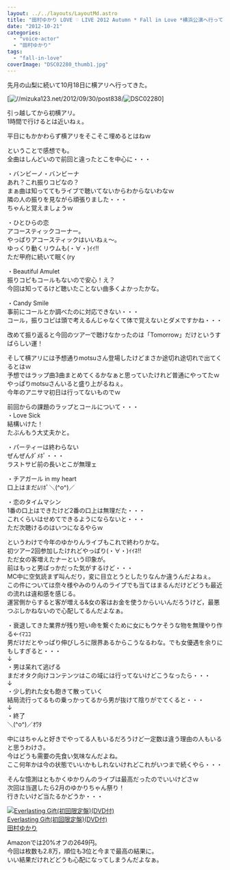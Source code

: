 ```yaml
---
layout: ../../layouts/LayoutMd.astro
title: "田村ゆかり LOVE ♡ LIVE 2012 Autumn * Fall in Love *横浜公演へ行ってきた"
date: "2012-10-21"
categories: 
  - "voice-actor"
  - "田村ゆかり"
tags: 
  - "fall-in-love"
coverImage: "DSC02280_thumb1.jpg"
---
```


先月の山梨に続いて10月18日に横アリへ行ってきた。

[![//mizuka123.net/2012/09/30/post838/](/archive/images/DSC02280.jpg "田村ゆかり LOVE ♡ LIVE 2012 Autumn * Fall in Love * 山梨公演へ行ってきた(感想編) » みずかるちゃー | みずかるちゃー")![DSC02280](/archive/images/DSC02280_thumb.jpg "DSC02280")]

引っ越してから初横アリ。  
1時間で行けるとは近いねぇ。

平日にもかかわらず横アリをそこそこ埋めるとはねｗ

ということで感想でも。  
全曲はしんどいので前回と違ったとこを中心に・・・

・バンビーノ・バンビーナ  
あれ？これ振りコピなの？  
まぁ曲は知っててもライブで聴いてないからわからないわなｗ  
隣の人の振りを見ながら頑張りました・・・  
ちゃんと覚えましょうｗ

・ひとひらの恋  
アコースティックコーナー。  
やっぱりアコースティックはいいねぇ～。  
ゆっくり動くリウムも(・∀・)ｲｲ!!  
ただ甲府に続いて眠く(ry

・Beautiful Amulet  
振りコピもコールもないので安心！え？  
今回は知ってるけど聴いたことない曲多くよかったかな。

・Candy Smile  
事前にコールとか調べたのに対応できない・・・  
コール，振りコピは頭で考えるんじゃなくて体で覚えないとダメですかね・・・

改めて振り返ると今回のツアーで聴けなかったのは「Tomorrow」だけというすばらしい運！

そして横アリには予想通りmotsuさん登場したけどまさか途切れ途切れで出てくるとはｗ  
予想ではラップ曲3曲まとめてくるかなぁと思っていたけれど普通にやってたｗ  
やっぱりmotsuさんいると盛り上がるねぇ。  
今年のアニサマ初日は行ってないものでｗ

前回からの課題のラップとコールについて・・・  
・Love Sick  
結構いけた！  
たぶんもう大丈夫かと。

・パーティーは終わらない  
ぜんぜんﾀﾞﾒﾎﾟ・・・  
ラストサビ前の長いとこが無理ェ

・チアガール in my heart  
口上はまだﾑﾘﾎﾟ＼(^o^)／

・恋のタイムマシン  
1番の口上はできたけど2番の口上は無理だた・・・  
これくらいはせめてできるようにならないと・・・  
ただ次聴けるのはいつになるやらｗ

というわけで今年のゆかりんライブもこれで終わりかな。  
初ツアー2回参加したけれどやっぱり(・∀・)ｲｲﾈ!!  
ただ女の客増えたナーという印象が。  
前はもっと男ばっかだった気がするけど・・・  
MC中に空気読まず叫んだり，変に目立とうとしたりなんか違うんだよねぇ。  
この件については奈々様やみのりんのライブでも当てはまるんだけどどうも最近の流れは違和感を感じる。  
運営側からすると客が増える&女の客はお金を使うからいいんだろうけど，最悪つぶしかねないので心配してるんだよなぁ。

・衰退してきた業界が残り短い命を繋ぐために女にもウケそうな物を無理やり作る←ｲﾏｺｺ  
男だけだとやっぱり伸びしろに限界あるからこうなるわな。でも女優遇を余りにもしすぎると・・・  
↓  
・男は呆れて逃げる  
まだオタク向けコンテンツはこの域には行ってないけどこうなったら・・・  
↓  
・少し釣れた女も飽きて散っていく  
結局流行ってるもの乗っかってるから男が抜けて陰りがでてくると・・・  
↓  
・終了  
＼(^o^)／ｵﾜﾀ

中にはちゃんと好きでやってる人もいるだろうけど一定数は違う理由の人もいると思うわけさ。  
今はどうも需要の先食い気味なんだよね。  
ここ何年かは今の状態でいいかもしれないけれどこれがいつまで続くやら・・・

そんな憶測はともかくゆかりんのライブは最高だったのでいいけどさｗ  
次回は当選したら2月のゆかりちゃん祭り！  
行きたいけど当たるかどうか・・・

[![Everlasting Gift(初回限定盤)(DVD付)](/archive/images/51mHRxvP-dL._SL160_.jpg)  
Everlasting Gift(初回限定盤)(DVD付)  
田村ゆかり](https://www.amazon.co.jp/exec/obidos/ASIN/B008NCZE1C/mizuka123-22/ref=nosim)

Amazonでは20%オフの2649円。  
今回は枚数も2.8万，順位も3位と今まで最高の結果に。  
いい結果だけれどどうも心配になってしまうんだよなぁ。
